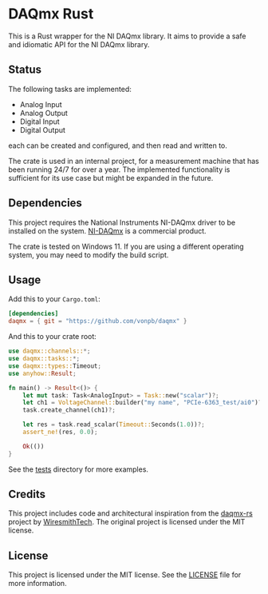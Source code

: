 # DAQmx Rust 

This is a Rust wrapper for the NI DAQmx library.
It aims to provide a safe and idiomatic API for the NI DAQmx library.

## Status

The following tasks are implemented:

* Analog Input
* Analog Output
* Digital Input
* Digital Output

each can be created and configured, and then read and written to.

The crate is used in an internal project, for a measurement machine that has been running 24/7 for over a year.
The implemented functionality is sufficient for its use case but might be expanded in the future.

## Dependencies

This project requires the National Instruments NI-DAQmx driver to be installed on the system.
[NI-DAQmx](https://www.ni.com/en-us/support/downloads/drivers/download.ni-daqmx.html) is a commercial product.

The crate is tested on Windows 11. If you are using a different operating system, you may need to modify the build script.

## Usage

Add this to your `Cargo.toml`:

```toml
[dependencies]
daqmx = { git = "https://github.com/vonpb/daqmx" }
```

And this to your crate root:

```rust
use daqmx::channels::*;
use daqmx::tasks::*;
use daqmx::types::Timeout;
use anyhow::Result;

fn main() -> Result<()> {
    let mut task: Task<AnalogInput> = Task::new("scalar")?;
    let ch1 = VoltageChannel::builder("my name", "PCIe-6363_test/ai0")?.build()?;
    task.create_channel(ch1)?;

    let res = task.read_scalar(Timeout::Seconds(1.0))?;
    assert_ne!(res, 0.0);

    Ok(())
}
```

See the [tests](tests) directory for more examples.

## Credits

This project includes code and architectural inspiration from the [daqmx-rs](https://github.com/WiresmithTech/daqmx-rs) project by [WiresmithTech](https://github.com/WiresmithTech). The original project is licensed under the MIT license.

## License

This project is licensed under the MIT license. See the [LICENSE](LICENSE) file for more information.
